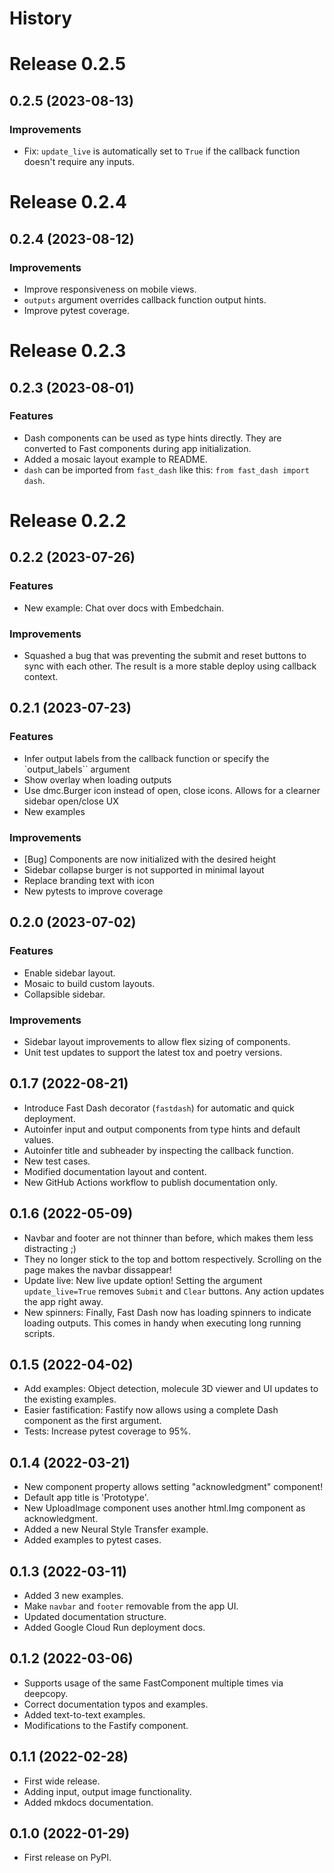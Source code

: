 # History

# Release 0.2.5

## 0.2.5 (2023-08-13)

### Improvements

- Fix: `update_live` is automatically set to `True` if the callback function doesn't require any inputs.

# Release 0.2.4

## 0.2.4 (2023-08-12)

### Improvements

- Improve responsiveness on mobile views.
- `outputs` argument overrides callback function output hints.
- Improve pytest coverage.

# Release 0.2.3

## 0.2.3 (2023-08-01)

### Features

- Dash components can be used as type hints directly. They are converted to Fast components during app initialization.
- Added a mosaic layout example to README.
- `dash` can be imported from `fast_dash` like this: `from fast_dash import dash`.

# Release 0.2.2

## 0.2.2 (2023-07-26)

### Features

- New example: Chat over docs with Embedchain.

### Improvements

- Squashed a bug that was preventing the submit and reset buttons to sync with each other. The result is a more stable deploy using callback context.

## 0.2.1 (2023-07-23)

### Features

- Infer output labels from the callback function or specify the `output_labels`` argument
- Show overlay when loading outputs
- Use dmc.Burger icon instead of open, close icons. Allows for a clearner sidebar open/close UX
- New examples

### Improvements

- [Bug] Components are now initialized with the desired height
- Sidebar collapse burger is not supported in minimal layout
- Replace branding text with icon
- New pytests to improve coverage

## 0.2.0 (2023-07-02)

### Features

- Enable sidebar layout.
- Mosaic to build custom layouts.
- Collapsible sidebar.

### Improvements

- Sidebar layout improvements to allow flex sizing of components.
- Unit test updates to support the latest tox and poetry versions.

## 0.1.7 (2022-08-21)

* Introduce Fast Dash decorator (`fastdash`) for automatic and quick deployment.
* Autoinfer input and output components from type hints and default values.
* Autoinfer title and subheader by inspecting the callback function.
* New test cases.
* Modified documentation layout and content.
* New GitHub Actions workflow to publish documentation only.

## 0.1.6 (2022-05-09)

* Navbar and footer are not thinner than before, which makes them less distracting ;)
* They no longer stick to the top and bottom respectively. Scrolling on the page makes the navbar dissappear!
* Update live: New live update option! Setting the argument `update_live=True` removes `Submit` and `Clear` buttons. Any action updates the app right away.
* New spinners: Finally, Fast Dash now has loading spinners to indicate loading outputs. This comes in handy when executing long running scripts.

## 0.1.5 (2022-04-02)

* Add examples: Object detection, molecule 3D viewer and UI updates to the existing examples.
* Easier fastification: Fastify now allows using a complete Dash component as the first argument.
* Tests: Increase pytest coverage to 95%.

## 0.1.4 (2022-03-21)

* New component property allows setting "acknowledgment" component!
* Default app title is 'Prototype'.
* New UploadImage component uses another html.Img component as acknowledgment.
* Added a new Neural Style Transfer example.
* Added examples to pytest cases.

## 0.1.3 (2022-03-11)

* Added 3 new examples.
* Make `navbar` and `footer` removable from the app UI.
* Updated documentation structure.
* Added Google Cloud Run deployment docs.

## 0.1.2 (2022-03-06)

* Supports usage of the same FastComponent multiple times via deepcopy.
* Correct documentation typos and examples.
* Added text-to-text examples.
* Modifications to the Fastify component.

## 0.1.1 (2022-02-28)

* First wide release.
* Adding input, output image functionality.
* Added mkdocs documentation.

## 0.1.0 (2022-01-29)

* First release on PyPI.